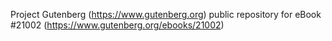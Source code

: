 Project Gutenberg (https://www.gutenberg.org) public repository for eBook #21002 (https://www.gutenberg.org/ebooks/21002)
